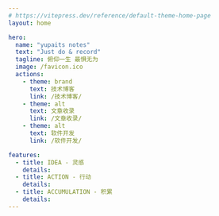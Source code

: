 ```yaml
---
# https://vitepress.dev/reference/default-theme-home-page
layout: home

hero:
  name: "yupaits notes"
  text: "Just do & record"
  tagline: 俯仰一生 最惧无为
  image: /favicon.ico
  actions:
    - theme: brand
      text: 技术博客
      link: /技术博客/
    - theme: alt
      text: 文章收录
      link: /文章收录/
    - theme: alt
      text: 软件开发
      link: /软件开发/

features:
  - title: IDEA - 灵感
    details: 
  - title: ACTION - 行动
    details: 
  - title: ACCUMULATION - 积累
    details: 
---
```



